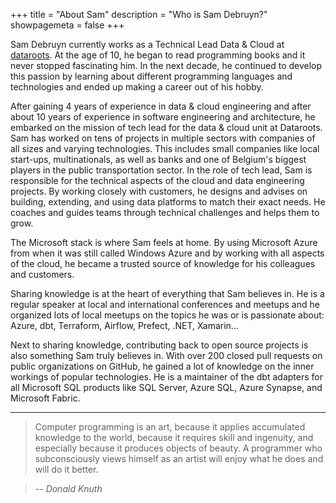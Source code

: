 +++
title = "About Sam"
description = "Who is Sam Debruyn?"
showpagemeta = false
+++

Sam Debruyn currently works as a Technical Lead Data & Cloud at [dataroots](https://dataroots.io/). At the age of 10, he began to read programming books and it never stopped fascinating him. In the next decade, he continued to develop this passion by learning about different programming languages and technologies and ended up making a career out of his hobby.

After gaining 4 years of experience in data & cloud engineering and after about 10 years of experience in software engineering and architecture, he embarked on the mission of tech lead for the data & cloud unit at Dataroots. Sam has worked on tens of projects in multiple sectors with companies of all sizes and varying technologies. This includes small companies like local start-ups, multinationals, as well as banks and one of Belgium's biggest players in the public transportation sector. In the role of tech lead, Sam is responsible for the technical aspects of the cloud and data engineering projects. By working closely with customers, he designs and advises on building, extending, and using data platforms to match their exact needs. He coaches and guides teams through technical challenges and helps them to grow.

The Microsoft stack is where Sam feels at home. By using Microsoft Azure from when it was still called Windows Azure and by working with all aspects of the cloud, he became a trusted source of knowledge for his colleagues and customers.

Sharing knowledge is at the heart of everything that Sam believes in. He is a regular speaker at local and international conferences and meetups and he organized lots of local meetups on the topics he was or is passionate about: Azure, dbt, Terraform, Airflow, Prefect, .NET, Xamarin...

Next to sharing knowledge, contributing back to open source projects is also something Sam truly believes in. With over 200 closed pull requests on public organizations on GitHub, he gained a lot of knowledge on the inner workings of popular technologies. He is a maintainer of the dbt adapters for all Microsoft SQL products like SQL Server, Azure SQL, Azure Synapse, and Microsoft Fabric.

---

> Computer programming is an art,
because it applies accumulated knowledge to the world,
because it requires skill and ingenuity,
and especially because it produces objects of beauty.
A programmer who subconsciously views himself as an artist
will enjoy what he does and will do it better.

> -- <cite>Donald Knuth</cite>
